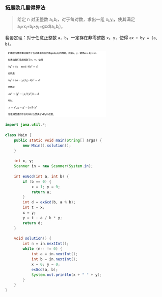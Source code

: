 ### 拓展欧几里得算法

> 给定 n 对正整数 a<sub>i</sub>,b<sub>i</sub>，对于每对数，求出一组 x<sub>i</sub>,y<sub>i</sub>，使其满足 a<sub>i</sub>×x<sub>i</sub>+b<sub>i</sub>×y<sub>i</sub>=gcd(a<sub>i</sub>,b<sub>i</sub>)。

裴蜀定理：对于任意正整数 `a`，`b`，一定存在非零整数 `x`，`y`，使得 `ax + by = (a, b)`。

 <img src="https://raw.githubusercontent.com/Eminem-x/Learning/main/AcWing/pic/Part1/拓展欧几里得.png" alt="system call" style="max-width: 65%">

```java
import java.util.*;

class Main {
    public static void main(String[] args) {
        new Main().solution();
    }
    
    int x, y;
    Scanner in = new Scanner(System.in);
    
    int exGcd(int a, int b) {
        if (b == 0) {
            x = 1; y = 0;
            return a;
        }
        int d = exGcd(b, a % b);
        int t = x;
        x = y;
        y = t - a / b * y;
        return d;
    }
    
    void solution() {
        int n = in.nextInt();
        while (n-- != 0) {
            int a = in.nextInt();
            int b = in.nextInt();
            x = 0; y = 0;
            exGcd(a, b);
            System.out.println(x + " " + y);
        }
    }
}
```

